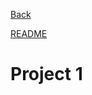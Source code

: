 <a href="Alex-Rogan.github.io/blob/master/README.md">Back</a>

[README](/Alex-Rogan/Alex-Rogan.github.io/blob/main/README.md)

# Project 1
  
